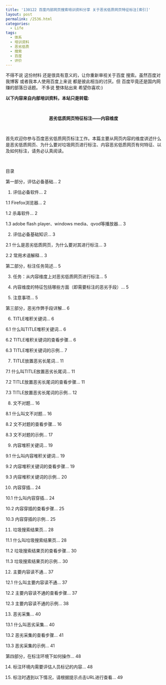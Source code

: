 ```yaml
---
title: '130122 百度内部网页搜索培训资料分享 关于恶劣低质网页特征标注[索引]'
layout: post
permalink: /2536.html
categories:
  - Life
tags:
  - 体系
  - 培训资料
  - 恶劣低质
  - 搜索
  - 百度
  - 评价
---
```

不得不说 这份材料 还是很具有意义的，让你重新审视关于百度 搜索。虽然百度对我博客 或者我本人使用百度上来说 都是彼此相当的讨厌。但 百度毕竟还是国内网赚的部落日话题。 不多说 整体贴出来 希望你喜欢:)

**以下内容来自内部培训资料，本站只是转载:**

&nbsp;

<p align="center">
  <b>恶</b><b>劣低</b><b>质</b><b>网</b><b>页</b><b>特征标注——内容维度</b>
</p>

&nbsp;

首先欢迎你参与百度恶劣低质网页标注工作。本篇主要从网页内容的维度讲述什么是恶劣低质网页、为什么要对垃圾网页进行标注、内容恶劣低质网页有何特征、以及如何标注，请务必认真阅读。

&nbsp;

目录

第一部分，评估必备基础&#8230; 2

1. 评估必备软件&#8230; 2

1.1 Firefox浏览器&#8230; 2

1.2 杀毒软件&#8230; 2

1.3 adobe flash player、windows media、qvod等播放器&#8230; 3

2. 评估必备基础知识&#8230; 3

2.1 什么是恶劣低质网页，为什么要对其进行标注&#8230; 3

2.2 常用术语解释&#8230; 3

第二部分，标注任务简述&#8230; 5

3. 任务：从内容维度上对恶劣低质网页进行标注&#8230; 5

4. 内容维度的特征包括哪些方面（即需要标注的恶劣手段）&#8230; 5

5. 注意事项&#8230; 5

第三部分，恶劣作弊手段详解&#8230; 6

6. TITLE堆积关键词&#8230; 6

6.1 什么叫TITLE堆积关键词&#8230; 6

6.2 TITLE堆积关键词的查看步骤&#8230; 6

6.3 TITLE堆积关键词的示例&#8230; 7

7. TITLE放置恶劣长尾词&#8230; 11

7.1 什么叫TITLE放置恶劣长尾词&#8230; 11

7.2 TITLE放置恶劣长尾词的查看步骤&#8230; 11

7.3 TITLE放置恶劣长尾词的示例&#8230; 12

8. 文不对题&#8230; 16

8.1 什么叫文不对题&#8230; 16

8.2 文不对题的查看步骤&#8230; 16

8.3 文不对题的示例&#8230; 17

9. 内容堆积关键词&#8230; 19

9.1 什么叫内容堆积关键词&#8230; 19

9.2 内容堆积关键词的查看步骤&#8230; 19

9.3 内容堆积关键词的示例&#8230; 20

10. 内容穿插&#8230; 24

10.1 什么叫内容穿插&#8230; 24

10.2 内容穿插的查看步骤&#8230; 25

10.3 内容穿插的示例&#8230; 25

11. 垃圾搜索结果页&#8230; 28

11.1 什么叫垃圾搜索结果页&#8230; 28

11.2 垃圾搜索结果页的查看步骤&#8230; 30

11.3 垃圾搜索结果页的示例&#8230; 30

12. 主要内容读不通&#8230; 37

12.1 什么叫主要内容读不通&#8230; 37

12.2 主要内容读不通的查看步骤&#8230; 37

12.3 主要内容读不通的示例&#8230; 38

13. 恶劣采集&#8230; 40

13.1 什么叫恶劣采集&#8230; 40

13.2 恶劣采集的查看步骤&#8230; 41

13.3 恶劣采集的示例&#8230; 41

第四部分，在标注环境下如何操作&#8230; 48

14. 标注环境内需要评估人员标记的内容&#8230; 48

15. 标注时遇到以下情况，请根据提示点击URL进行查看&#8230; 49

&nbsp;